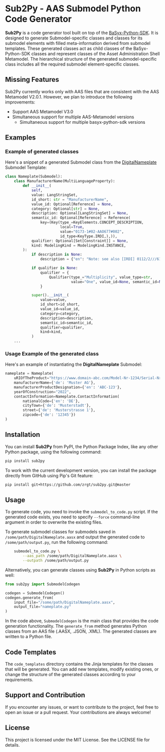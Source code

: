 # Sub2Py - AAS Submodel Python Code Generator

**Sub2Py** is a code generator tool built on top of the 
[BaSyx-Python-SDK](https://github.com/eclipse-basyx/basyx-python-sdk). 
It is designed to generate Submodel-specific classes and classes for its 
submodel elements with filled meta-information derived from submodel templates. 
These generated classes act as child classes of the BaSyx-Python-SDK classes and 
represent classes of the Asset Administration Shell Metamodel. 
The hierarchical structure of the generated submodel-specific class includes 
all the required submodel element-specific classes.

## Missing Features
Sub2Py currently works only with AAS files that are consistent with the AAS Metamodel V2.0.1. However, we plan to introduce the following improvements:
- Support AAS Metamodel V3.0 
- Simultaneous support for multiple AAS-Metamodel versions 
  - Simultaneous support for multiple basyx-python-sdk versions 

## Examples

### Example of generated classes

Here's a snippet of a generated Submodel class from the [DigitalNameplate](https://github.com/admin-shell-io/submodel-templates/tree/main/published/Digital%20nameplate/2/0) Submodel Template: 
```python
class Nameplate(Submodel):
    class ManufacturerName(MultiLanguageProperty):
        def __init__(
            self,
            value: LangStringSet,
            id_short: str = "ManufacturerName",
            value_id: Optional[Reference] = None,
            category: Optional[str] = None,
            description: Optional[LangStringSet] = None,
            semantic_id: Optional[Reference] = Reference(
                key=(Key(type_=KeyElements.CONCEPT_DESCRIPTION,
                         local=True,
                         value="0173-1#02-AAO677#002",
                         id_type=KeyType.IRDI,),)),
            qualifier: Optional[Set[Constraint]] = None,
            kind: ModelingKind = ModelingKind.INSTANCE,
        ):
            if description is None:
                description = {"en": "Note: see also [IRDI] 0112/2///61987#ABA565#007 manufacturer Note: mandatory property according to EU Machine Directive 2006/42/EC. "}

            if qualifier is None:
                qualifier = {
                    Qualifier(type_="Multiplicity", value_type=str,
                              value="One", value_id=None, semantic_id=None,)
                }

            super().__init__(
                value=value, 
                id_short=id_short,
                value_id=value_id,
                category=category,
                description=description,
                semantic_id=semantic_id,
                qualifier=qualifier,
                kind=kind,
            )
    ...
```

### Usage Example of the generated class

Here's an example of instantiating the **DigitalNameplate** Submodel: 
```python
nameplate = Nameplate(
    uRIOfTheProduct="https://www.domain-abc.com/Model-Nr-1234/Serial-Nr-5678",
    manufacturerName={'de': 'Muster AG'},
    manufacturerProductDesignation={'en': 'ABC-123'},
    yearOfConstruction="2022",
    contactInformation=Nameplate.ContactInformation(
        nationalCode={'en': 'DE'},
        cityTown={'de': 'Musterstadt'},
        street={'de': 'Musterstrasse 1'},
        zipcode={'de': '12345'})
)
```

## Installation

You can install **Sub2Py** from PyPI, the Python Package Index, like any other Python package, using the following command:
```bash
pip install sub2py
```

To work with the current development version, you can install the package directly from GitHub using Pip's Git feature:
```bash
pip install git+https://github.com/zrgt/sub2py.git@master
```

## Usage

To generate code, you need to invoke the ``submodel_to_code.py`` script. If the generated code exists, you need to
specify ``--force`` command-line argument in order to overwrite the existing files.

To generate submodel classes for submodels saved in ``/some/path/DigitalNameplate.aasx`` and output the generated code to ``/some/path/output.py``, run the following command:
```bash
    submodel_to_code.py \
        --aas_path /some/path/DigitalNameplate.aasx \
        --outpath /some/path/output.py
```

Alternatively, you can generate classes using **Sub2Py** in Python scripts as well:
```python
from sub2py import SubmodelCodegen

codegen = SubmodelCodegen()
codegen.generate_from(
    input_file="/some/path/DigitalNameplate.aasx",
    output_file="nameplate.py"
)
```

In the code above, `SubmodelCodegen` is the main class that provides the code generation functionality. The `generate_from` method generates Python classes from an AAS file (.AASX, .JSON, .XML). The generated classes are written to a Python file.

## Code Templates

The `code_templates` directory contains the Jinja templates for the classes that will be generated. You can add new templates, modify existing ones, or change the structure of the generated classes according to your requirements.

## Support and Contribution

If you encounter any issues, or want to contribute to the project, feel free to open an issue or a pull request. Your contributions are always welcome!

## License

This project is licensed under the MIT License. See the LICENSE file for details.
